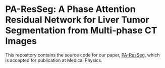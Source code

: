 # PA-ResSeg: A Phase Attention Residual Network for Liver Tumor Segmentation from Multi-phase CT Images
This repository contains the source code for our paper, [PA-ResSeg](https://arxiv.org/abs/2103.00274), which is accepted for publication at Medical Physics.

